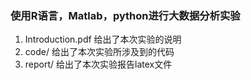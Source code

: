### 使用R语言，Matlab，python进行大数据分析实验

1. Introduction.pdf 给出了本次实验的说明
2. code/ 给出了本次实验所涉及到的代码
3. report/ 给出了本次实验报告latex文件